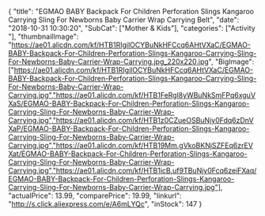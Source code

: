 {
	"title": "EGMAO BABY Backpack For Children Perforation Slings Kangaroo Carrying Sling For Newborns Baby Carrier Wrap Carrying Belt",
	"date": "2018-10-31 10:30:20",
	"SubCat": ["Mother & Kids"],
	"categories": ["Activity "],
	"thumbnailImage": "https://ae01.alicdn.com/kf/HTB1RIgilOCYBuNkHFCcq6AHtVXaC/EGMAO-BABY-Backpack-For-Children-Perforation-Slings-Kangaroo-Carrying-Sling-For-Newborns-Baby-Carrier-Wrap-Carrying.jpg_220x220.jpg",
	"BigImage": ["https://ae01.alicdn.com/kf/HTB1RIgilOCYBuNkHFCcq6AHtVXaC/EGMAO-BABY-Backpack-For-Children-Perforation-Slings-Kangaroo-Carrying-Sling-For-Newborns-Baby-Carrier-Wrap-Carrying.jpg","https://ae01.alicdn.com/kf/HTB1FeRgl8yWBuNkSmFPq6xguVXaS/EGMAO-BABY-Backpack-For-Children-Perforation-Slings-Kangaroo-Carrying-Sling-For-Newborns-Baby-Carrier-Wrap-Carrying.jpg","https://ae01.alicdn.com/kf/HTB1z0CZueOSBuNjy0Fdq6zDnVXaP/EGMAO-BABY-Backpack-For-Children-Perforation-Slings-Kangaroo-Carrying-Sling-For-Newborns-Baby-Carrier-Wrap-Carrying.jpg","https://ae01.alicdn.com/kf/HTB19Mm.gVkoBKNjSZFEq6zrEVXat/EGMAO-BABY-Backpack-For-Children-Perforation-Slings-Kangaroo-Carrying-Sling-For-Newborns-Baby-Carrier-Wrap-Carrying.jpg","https://ae01.alicdn.com/kf/HTB1icB.uf9TBuNjy0Fcq6zeiFXaq/EGMAO-BABY-Backpack-For-Children-Perforation-Slings-Kangaroo-Carrying-Sling-For-Newborns-Baby-Carrier-Wrap-Carrying.jpg"],
	"actualPrice": 13.99,
	"comparePrice": 19.99,
	"linkurl": "http://s.click.aliexpress.com/e/A6mLYQc",
	"inStock": 147
}
